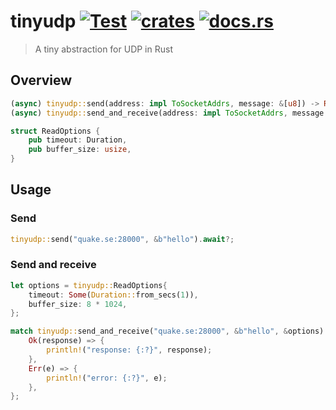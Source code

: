 # tinyudp [![Test](https://github.com/vikpe/tinyudp/actions/workflows/test.yml/badge.svg?branch=main)](https://github.com/vikpe/tinyudp/actions/workflows/test.yml) [![crates](https://img.shields.io/crates/v/tinyudp)](https://crates.io/crates/tinyudp) [![docs.rs](https://img.shields.io/docsrs/tinyudp)](https://docs.rs/tinyudp/)

> A tiny abstraction for UDP in Rust

## Overview

```rust
(async) tinyudp::send(address: impl ToSocketAddrs, message: &[u8]) -> Result<(), TinyudpError>
(async) tinyudp::send_and_receive(address: impl ToSocketAddrs, message: &[u8], read_options: &ReadOptions) -> Result<Vec<u8>, TinyudpError>

struct ReadOptions {
    pub timeout: Duration,
    pub buffer_size: usize,
}
```

## Usage

### Send

```rust
tinyudp::send("quake.se:28000", &b"hello").await?;
```

### Send and receive

```rust
let options = tinyudp::ReadOptions{
    timeout: Some(Duration::from_secs(1)),
    buffer_size: 8 * 1024,
};

match tinyudp::send_and_receive("quake.se:28000", &b"hello", &options).await {
    Ok(response) => {
        println!("response: {:?}", response);
    },
    Err(e) => {
        println!("error: {:?}", e);
    },
};
```
